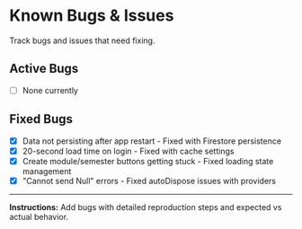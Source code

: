 # Known Bugs & Issues

Track bugs and issues that need fixing.

## Active Bugs
- [ ] None currently

## Fixed Bugs
- [x] Data not persisting after app restart - Fixed with Firestore persistence
- [x] 20-second load time on login - Fixed with cache settings
- [x] Create module/semester buttons getting stuck - Fixed loading state management
- [x] "Cannot send Null" errors - Fixed autoDispose issues with providers

---

**Instructions:** Add bugs with detailed reproduction steps and expected vs actual behavior.
